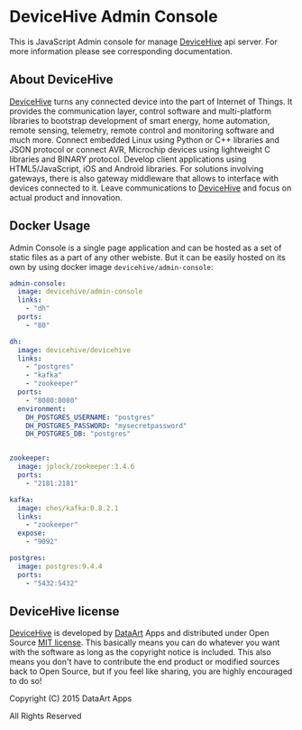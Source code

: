 DeviceHive Admin Console
=======================================

[DeviceHive]: http://devicehive.com "DeviceHive framework"
[DataArt]: http://dataart.com "DataArt"

This is JavaScript Admin console for manage [DeviceHive] api server.
For more information please see corresponding documentation.


About DeviceHive
----------------

[DeviceHive] turns any connected device into the part of Internet of Things.
It provides the communication layer, control software and multi-platform
libraries to bootstrap development of smart energy, home automation, remote
sensing, telemetry, remote control and monitoring software and much more.
Connect embedded Linux using Python or C++ libraries and JSON protocol or
connect AVR, Microchip devices using lightweight C libraries and BINARY
protocol. Develop client applications using HTML5/JavaScript, iOS and Android
libraries. For solutions involving gateways, there is also gateway middleware
that allows to interface with devices connected to it. Leave communications
to [DeviceHive] and focus on actual product and innovation.

Docker Usage
------------------
Admin Console is a single page application and can be hosted as a set of static files as a part of any other webiste. 
But it can be easily hosted on its own by using docker image `devicehive/admin-console`:
```yml
admin-console:
  image: devicehive/admin-console
  links:
    - "dh"
  ports:
    - "80"

dh:
  image: devicehive/devicehive
  links:
    - "postgres"
    - "kafka"
    - "zookeeper"
  ports:
    - "8080:8080"
  environment:
    DH_POSTGRES_USERNAME: "postgres"
    DH_POSTGRES_PASSWORD: "mysecretpassword"
    DH_POSTGRES_DB: "postgres"


zookeeper:
  image: jplock/zookeeper:3.4.6
  ports:
    - "2181:2181"

kafka:
  image: ches/kafka:0.8.2.1
  links:
    - "zookeeper"
  expose:
    - "9092"

postgres:
  image: postgres:9.4.4
  ports:
    - "5432:5432"
```


DeviceHive license
------------------

[DeviceHive] is developed by [DataArt] Apps and distributed under Open Source
[MIT license](http://en.wikipedia.org/wiki/MIT_License). This basically means
you can do whatever you want with the software as long as the copyright notice
is included. This also means you don't have to contribute the end product or
modified sources back to Open Source, but if you feel like sharing, you are
highly encouraged to do so!

Copyright (C) 2015 DataArt Apps

All Rights Reserved

